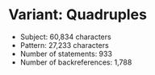 # Variant: Quadruples

<!-- %% svg-grid: none -->

* Subject: 60,834 characters
* Pattern: 27,233 characters
* Number of statements: 933
* Number of backreferences: 1,788
